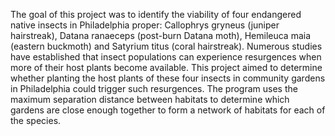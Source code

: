 The goal of this project was to identify the viability of four endangered native insects in Philadelphia proper: Callophrys gryneus (juniper hairstreak), Datana ranaeceps (post-burn Datana moth), Hemileuca maia (eastern buckmoth) and Satyrium titus (coral hairstreak). Numerous studies have established that insect populations can experience resurgences when more of their host plants become available. This project aimed to determine whether planting the host plants of these four insects in community gardens in Philadelphia could trigger such resurgences. The program uses the maximum separation distance between habitats to determine which gardens are close enough together to form a network of habitats for each of the species. 
